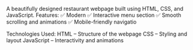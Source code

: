 A beautifully designed restaurant webpage built using HTML, CSS, and JavaScript.
Features:
✅ Modern 
✅ Interactive menu section
✅ Smooth scrolling and animations
✅ Mobile-friendly navigatio


Technologies Used:
HTML – Structure of the webpage
CSS – Styling and layout
JavaScript – Interactivity and animations
